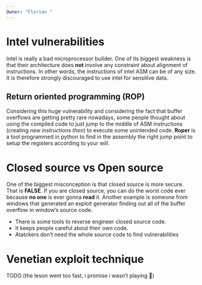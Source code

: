 ```yaml
---
Owner: "Florian "
---
```

# Intel vulnerabilities
Intel is really a bad microprocessor builder. One of its biggest weakness is that their architecture does **not** involve any constraint about alignment of instructions. In other words, the instructions of intel ASM can be of any size.
It is therefore strongly discouraged to use intel for sensitive data.
## Return oriented programming (ROP)
Considering this huge vulnerability and considering the fact that buffer overflows are getting pretty rare nowadays, some people thought about using the compiled code to just jump to the middle of ASM instructions (creating _new instructions then_) to execute some unintended code.
**Roper** is a tool programmed in python to find in the assembly the right jump point to setup the registers according to your will.
# Closed source vs Open source
One of the biggest misconception is that closed source is more secure. That is **FALSE**.
If you are closed source, you can do the worst code ever because **no one** is ever gonna **read** it.
Another example is someone from windows that generated an exploit generator finding out all of the buffer overflow in window’s source code.
- There is some tools to reverse engineer closed source code.
- It keeps people careful about their own code.
- Atatckers don’t need the whole source code to find vulnerabilities
# Venetian exploit technique
TODO (the leson went too fast, i promise i wasn’t playing 👀)